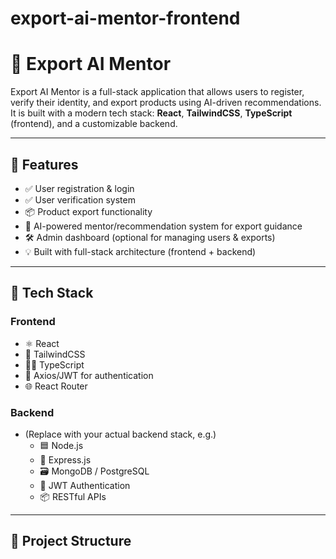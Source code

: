 # export-ai-mentor-frontend
# 🚀 Export AI Mentor

Export AI Mentor is a full-stack application that allows users to register, verify their identity, and export products using AI-driven recommendations. It is built with a modern tech stack: **React**, **TailwindCSS**, **TypeScript** (frontend), and a customizable backend.

---

## 📌 Features

- ✅ User registration & login
- ✅ User verification system
- 📦 Product export functionality
- 🤖 AI-powered mentor/recommendation system for export guidance
- 🛠️ Admin dashboard (optional for managing users & exports)
- 💡 Built with full-stack architecture (frontend + backend)

---

## 🧱 Tech Stack

### Frontend
- ⚛️ React
- 🎨 TailwindCSS
- 🧑‍💻 TypeScript
- 🔐 Axios/JWT for authentication
- 🌐 React Router

### Backend
- (Replace with your actual backend stack, e.g.)
  - 🟦 Node.js
  - 🚂 Express.js
  - 🗃️ MongoDB / PostgreSQL
  - 🔐 JWT Authentication
  - 📦 RESTful APIs

---

## 📂 Project Structure

